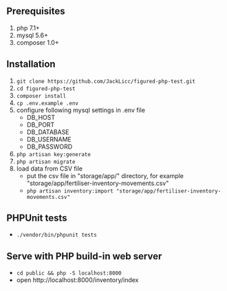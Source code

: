 ## Prerequisites
1. php 7.1+
2. mysql 5.6+
3. composer 1.0+

## Installation
1. `git clone https://github.com/JackLicc/figured-php-test.git`
2. `cd figured-php-test`
3. `composer install`
4. `cp .env.example .env`
5. configure following mysql settings in .env file
      - DB_HOST
      - DB_PORT
      - DB_DATABASE
      - DB_USERNAME
      - DB_PASSWORD
6. `php artisan key:generate`
7. `php artisan migrate`
8. load data from CSV file
      - put the csv file in "storage/app/" directory, for example "storage/app/fertiliser-inventory-movements.csv"
      - `php artisan inventory:import "storage/app/fertiliser-inventory-movements.csv"`

## PHPUnit tests
- `./vendor/bin/phpunit tests`

## Serve with PHP build-in web server
- `cd public && php -S localhost:8000`
- open http://localhost:8000/inventory/index
